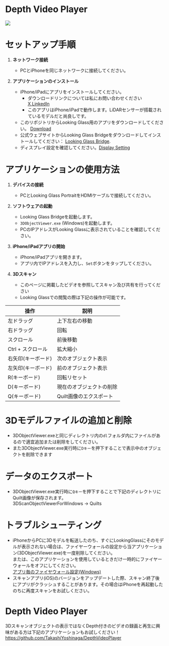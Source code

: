 # Depth Video Player
[![](https://img.youtube.com/vi/5IKGkQtX96k/0.jpg)](https://www.youtube.com/watch?v=5IKGkQtX96k)


# セットアップ手順

1. **ネットワーク接続**
   - PCとiPhoneを同じネットワークに接続してください。

2. **アプリケーションのインストール**
   - iPhone/iPadにアプリをインストールしてください。
     * ダウンロードリンクについては私にお問い合わせください [X](https://twitter.com/Taka_Yoshinaga),[LinkedIn](https://www.linkedin.com/in/tks-yoshinaga/)
     * このアプリはiPhone/iPadで動作します。LiDARセンサーが搭載されているモデルだと尚良しです。
   - このリポジトリからLooking Glass用のアプリをダウンロードしてください。 [Download](https://github.com/TakashiYoshinaga/3D-Scan-And-Share/releases)
   - 公式ウェブサイトからLooking Glass Bridgeをダウンロードしてインストールしてください： [Looking Glass Bridge](https://lookingglassfactory.com/software/looking-glass-bridge).
   - ディスプレイ設定を確認してください。[Display Setting](https://docs.lookingglassfactory.com/software-tools/looking-glass-bridge/display-settings-on-windows)

# アプリケーションの使用方法

1. **デバイスの接続**
   - PCとLooking Glass PortraitをHDMIケーブルで接続してください。

2. **ソフトウェアの起動**
   - Looking Glass Bridgeを起動します。
   - `3DObjectViewer.exe` (Windows)を起動します。
   - PCのIPアドレスがLooking Glassに表示されていることを確認してください。

3. **iPhone/iPadアプリの開始**
   - iPhone/iPadアプリを開きます。
   - アプリ内でIPアドレスを入力し、`Set`ボタンをタップしてください。

4. **3Dスキャン**
   - このページに掲載したビデオを参照してスキャン及び共有を行ってください
   - Looking Glassでの閲覧の際は下記の操作が可能です。  

| 操作              | 説明                 |
| ----------------- | -------------------- |
| 左ドラッグ        | 上下左右の移動       |
| 右ドラッグ        | 回転                 |
| スクロール        | 前後移動             |
| Ctrl + スクロール | 拡大縮小             |
| 右矢印(キーボード)            | 次のオブジェクト表示 |
| 左矢印(キーボード)            | 前のオブジェクト表示 |
| R(キーボード)            | 回転リセット |
| D(キーボード)            | 現在のオブジェクトの削除 |
| Q(キーボード)            | Quilt画像のエクスポート|


  
# 3Dモデルファイルの追加と削除
   - 3DObjectViewer.exeと同じディレクトリ内の`dl`フォルダ内にファイルがあるので適宜追加または削除をしてください。
   - また3DObjectViewer.exe実行時に`Dキー`を押下することで表示中のオブジェクトを削除できます

# データのエクスポート
   - 3DObjectViewer.exe実行時に`Qキー`を押下することで下記のディレクトリにQuilt画像が保存されます。  
3DScanObjectViewerForWindows -> Quilts


# トラブルシューティング
- iPhoneからPCに3Dモデルを転送したのち、すぐにLookingGlassにそのモデルが表示されない場合は、ファイヤーウォールの設定から当アプリケーション(3DObjectViewer.exe)を一度削除してください。  
または、このアプリケーションを使用しているときだけ一時的にファイヤーウォールをオフにしてください。  
[アプリ毎のファイヤウォール設定(Windows)](https://www.fmworld.net/cs/azbyclub/qanavi/jsp/qacontents.jsp?PID=9810-8377)
- スキャンアプリ(iOS)のバージョンをアップデートした際、スキャン終了後にアプリがクラッシュすることがあります。その場合はiPhoneを再起動したのちに再度スキャンをお試しください。
  
# Depth Video Player
3Dスキャンオブジェクトの表示ではなくDepth付きのビデオの録画と再生に興味がある方は下記のアプリケーションもお試しください！  
https://github.com/TakashiYoshinaga/DepthVideoPlayer
